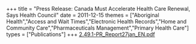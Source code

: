 +++
title = "Press Release: Canada Must Accelerate Health Care Renewal, Says Health Council"
date = 2011-12-15
themes = ["Aboriginal Health","Access and Wait Times","Electronic Health Records","Home and Community Care","Pharmaceuticals Management","Primary Health Care"]
types = ["Publications"]
+++
[2.49.1-PR_Report27jan_EN.pdf](/files/2.49.1-PR_Report27jan_EN.pdf)
